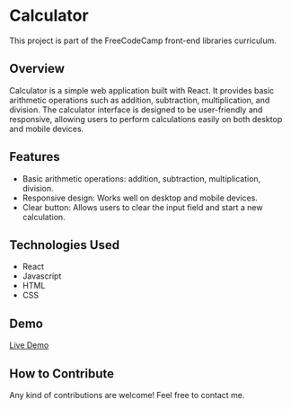 # Calculator

This project is part of the FreeCodeCamp front-end libraries curriculum.

## Overview

Calculator is a simple web application built with React. It provides basic arithmetic operations such as addition, subtraction, multiplication, and division. The calculator interface is designed to be user-friendly and responsive, allowing users to perform calculations easily on both desktop and mobile devices.

## Features

- Basic arithmetic operations: addition, subtraction, multiplication, division.
- Responsive design: Works well on desktop and mobile devices.
- Clear button: Allows users to clear the input field and start a new calculation.

## Technologies Used

- React
- Javascript
- HTML
- CSS

## Demo

[Live Demo](https://tprasant007.github.io/Calculator/)

## How to Contribute

Any kind of contributions are welcome! Feel free to contact me.


